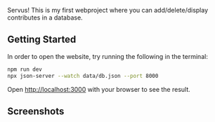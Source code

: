 Servus! This is my first webproject where you can add/delete/display contributes in a database.

## Getting Started

In order to open the website, try running the following in the terminal:

```bash
npm run dev
npx json-server --watch data/db.json --port 8000
```

Open [http://localhost:3000](http://localhost:3000) with your browser to see the result.


## Screenshots


